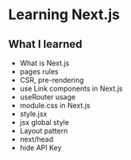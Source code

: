 # Learning Next.js

## What I learned

- What is Next.js
- pages rules
- CSR, pre-rendering
- use Link components in Next.js
- useRouter usage
- module.css in Next.js
- style.jsx
- jsx global style
- Layout pattern
- next/head
- hide API Key
